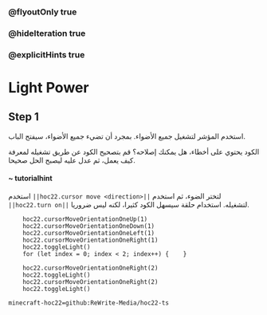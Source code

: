 ### @flyoutOnly true
### @hideIteration true
### @explicitHints true


# Light Power

## Step 1
استخدم المؤشر لتشغيل جميع الأضواء. بمجرد أن تضيء جميع الأضواء، سيفتح الباب.

الكود يحتوي على أخطاء، هل يمكنك إصلاحه؟ قم بتصحيح الكود عن طريق تشغيله لمعرفة كيف يعمل، ثم عدل عليه ليصبح الحل صحيحا.

#### ~ tutorialhint  
استخدم  ``||hoc22.cursor move <direction>||`` لتختر الضوء، ثم استخدم  ``||hoc22.turn on||`` لتشغيله. استخدام حلقة سيسهل الكود كثيرا، لكنه ليس ضروريا.



```ghost
    hoc22.cursorMoveOrientationOneUp(1)
    hoc22.cursorMoveOrientationOneDown(1)
    hoc22.cursorMoveOrientationOneLeft(1)
    hoc22.cursorMoveOrientationOneRight(1)
    hoc22.toggleLight()
    for (let index = 0; index < 2; index++) {    }
```
```template  
    hoc22.cursorMoveOrientationOneRight(2)   
    hoc22.toggleLight() 
    hoc22.cursorMoveOrientationOneRight(2)   
    hoc22.toggleLight()        
```
```package
minecraft-hoc22=github:ReWrite-Media/hoc22-ts
```